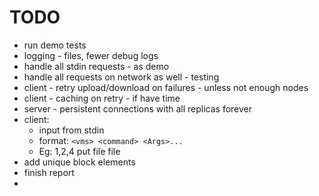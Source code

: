 # TODO
- run demo tests
- logging - files, fewer debug logs
- handle all stdin requests - as demo
- handle all requests on network as well - testing
- client - retry upload/download on failures - unless not enough nodes
- client - caching on retry - if have time
- server - persistent connections with all replicas forever
- client:
    - input from stdin
    - format: `<vms> <command> <Args>...`
    - Eg: 1,2,4 put file file
- add unique block elements
- finish report
- 

